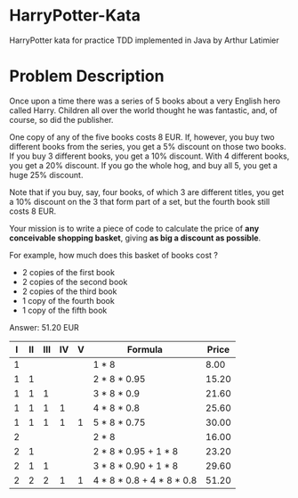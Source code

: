 # HarryPotter-Kata
HarryPotter kata for practice TDD implemented in Java by Arthur Latimier 

# Problem Description
Once upon a time there was a series of 5 books about a very English hero called Harry. 
Children all over the world thought he was fantastic, and, of course, so did the publisher.

One copy of any of the five books costs 8 EUR. 
If, however, you buy two different books from the series, you get a 5% discount on those two books. 
If you buy 3 different books, you get a 10% discount. 
With 4 different books, you get a 20% discount. 
If you go the whole hog, and buy all 5, you get a huge 25% discount.

Note that if you buy, say, four books, of which 3 are different titles, you get a 10% discount on the 3 that form part of a set, but the fourth book still costs 8 EUR.
 
Your mission is to write a piece of code to calculate the price of **any conceivable shopping basket**, giving **as big a discount as possible**.

For example, how much does this basket of books cost ?

- 2 copies of the first book
- 2 copies of the second book
- 2 copies of the third book
- 1 copy of the fourth book
- 1 copy of the fifth book

Answer: 51.20 EUR


|  I  |  II  | III |  IV  |  V  |          Formula          |  Price  |
|-----|------|-----|------|-----|---------------------------|---------|
|  1  |      |     |      |     |     1 * 8                 |  8.00   |
|  1  |  1   |     |      |     |     2 * 8 * 0.95          |  15.20  |
|  1  |  1   |  1  |      |     |     3 * 8 * 0.9           |  21.60  |
|  1  |  1   |  1  |  1   |     |     4 * 8 * 0.8           |  25.60  |
|  1  |  1   |  1  |  1   |  1  |     5 * 8 * 0.75          |  30.00  |
|  2  |      |     |      |     |     2 * 8                 |  16.00  |
|  2  |  1   |     |      |     |     2 * 8 * 0.95 + 1 * 8  |  23.20  |
|  2  |  1   |  1  |      |     |     3 * 8 * 0.90 + 1 * 8  |  29.60  |
|  2  |  2   |  2  |  1   |  1  | 4 * 8 * 0.8 + 4 * 8 * 0.8 |  51.20  |